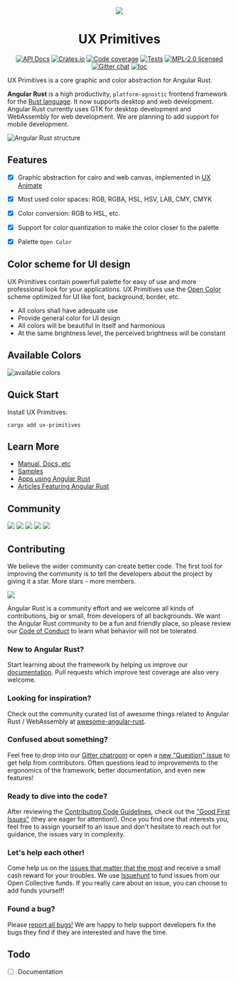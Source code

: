 <div align="center">

[![](https://dudochkin-victor.github.io/assets/ux-primitives/logo-wide.svg)](#top)
# UX Primitives

[![API Docs][docrs-badge]][docrs-url]
[![Crates.io][crates-badge]][crates-url]
[![Code coverage][codecov-badge]][codecov-url]
[![Tests][tests-badge]][tests-url]
[![MPL-2.0 licensed][license-badge]][license-url]
[![Gitter chat][gitter-badge]][gitter-url]
[![loc][loc-badge]][loc-url]
</div>

[docrs-badge]: https://img.shields.io/docsrs/ux-primitives?style=flat-square
[docrs-url]: https://docs.rs/ux-primitives/
[crates-badge]: https://img.shields.io/crates/v/ux-primitives.svg?style=flat-square
[crates-url]: https://crates.io/crates/ux-primitives
[license-badge]: https://img.shields.io/badge/license-MPL--2.0-blue.svg?style=flat-square
[license-url]: https://github.com/angular-rust/ux-primitives/blob/master/LICENSE
[gitter-badge]: https://img.shields.io/gitter/room/angular_rust/community.svg?style=flat-square
[gitter-url]: https://gitter.im/angular_rust/community
[tests-badge]: https://img.shields.io/github/workflow/status/angular-rust/ux-primitives/Tests?label=tests&logo=github&style=flat-square
[tests-url]: https://github.com/angular-rust/ux-primitives/actions/workflows/tests.yml
[codecov-badge]: https://img.shields.io/codecov/c/github/angular-rust/ux-primitives?logo=codecov&style=flat-square&token=RRKF1UAOSR
[codecov-url]: https://codecov.io/gh/angular-rust/ux-primitives
[loc-badge]: https://img.shields.io/tokei/lines/github/angular-rust/ux-primitives?style=flat-square
[loc-url]: https://github.com/angular-rust/ux-primitives

UX Primitives is a core graphic and color abstraction for Angular Rust.

**Angular Rust** is a high productivity, `platform-agnostic` frontend framework for the [Rust language](https://www.rust-lang.org/). It now supports desktop and web development. Angular Rust currently uses GTK for desktop development and WebAssembly for web development. We are planning to add support for mobile development.

![Angular Rust structure](https://dudochkin-victor.github.io/assets/angular-rust/structure.svg)

## Features

- [x] Graphic abstraction for cairo and web canvas, implemented in [UX Animate](https://github.com/angular-rust/ux-animate)
- [x] Most used color spaces: RGB, RGBA, HSL, HSV, LAB, CMY, CMYK
- [x] Color conversion: RGB to HSL, etc.
- [x] Support for color quantization to make the color closer to the palette
- [x] Palette `Open Color`


## Color scheme for UI design

UX Primitives contain powerfull palette for easy of use and more professional look for your applications. UX Primitives use the [Open Color](https://yeun.github.io/open-color) scheme optimized for UI like font, background, border, etc.

- All colors shall have adequate use
- Provide general color for UI design
- All colors will be beautiful in itself and harmonious
- At the same brightness level, the perceived brightness will be constant

## Available Colors

![available colors](https://dudochkin-victor.github.io/assets/ux-primitives/open-color.svg)

## Quick Start

Install UX Primitives:

	cargo add ux-primitives

## Learn More

* [Manual, Docs, etc](https://angular-rust.github.io/)
* [Samples](https://github.com/angular-rust/ux-samples)
* [Apps using Angular Rust](https://github.com/angular-rust/ux-primitives/wiki/Apps-in-the-Wild)
* [Articles Featuring Angular Rust](https://github.com/angular-rust/ux-primitives/wiki/Articles)

## Community

 [![](https://img.shields.io/badge/Facebook-1877F2?style=for-the-badge&logo=facebook&logoColor=white)](https://www.facebook.com/groups/angular.rust) 
 [![](https://img.shields.io/badge/Stack_Overflow-FE7A16?style=for-the-badge&logo=stack-overflow&logoColor=white)](https://stackoverflow.com/questions/tagged/angular-rust) 
 [![](https://img.shields.io/badge/YouTube-FF0000?style=for-the-badge&logo=youtube&logoColor=white)](https://www.youtube.com/channel/UCBJTkSl_JWShuolUy4JksTQ) 
 [![](https://img.shields.io/badge/Medium-12100E?style=for-the-badge&logo=medium&logoColor=white)](https://medium.com/@angular.rust) 
 [![](https://img.shields.io/gitter/room/angular_rust/angular_rust?style=for-the-badge)](https://gitter.im/angular_rust/community)


## Contributing

We believe the wider community can create better code. The first tool for improving the community is to tell the developers about the project by giving it a star. More stars - more members.

  [![](https://dudochkin-victor.github.io/assets/star-me-wide.svg)](https://github.com/angular-rust/ux-primitives#top)

Angular Rust is a community effort and we welcome all kinds of contributions, big or small, from developers of all backgrounds. We want the Angular Rust community to be a fun and friendly place, so please review our [Code of Conduct](CODE_OF_CONDUCT.md) to learn what behavior will not be tolerated.

### New to Angular Rust?

Start learning about the framework by helping us improve our [documentation](https://angular-rust.github.io/). Pull requests which improve test coverage are also very welcome.

### Looking for inspiration?

Check out the community curated list of awesome things related to Angular Rust / WebAssembly at [awesome-angular-rust](https://github.com/angular-rust/awesome-angular-rust).

### Confused about something?

Feel free to drop into our [Gitter chatroom](https://gitter.im/angular_rust/community) or open a [new "Question" issue](https://github.com/angular-rust/ux-primitives/issues/new/choose) to get help from contributors. Often questions lead to improvements to the ergonomics of the framework, better documentation, and even new features!

### Ready to dive into the code?

After reviewing the [Contributing Code Guidelines](CONTRIBUTING.md), check out the ["Good First Issues"](https://github.com/angular-rust/ux-primitives/issues?q=is%3Aopen+is%3Aissue+label%3A%22good+first+issue%22) (they are eager for attention!). Once you find one that interests you, feel free to assign yourself to an issue and don't hesitate to reach out for guidance, the issues vary in complexity.

### Let's help each other!

Come help us on the [issues that matter that the most](https://github.com/angular-rust/ux-primitives/labels/%3Adollar%3A%20Funded%20on%20Issuehunt) and receive a small cash reward for your troubles. We use [Issuehunt](https://issuehunt.io/r/angular-rust/ux-primitives/) to fund issues from our Open Collective funds. If you really care about an issue, you can choose to add funds yourself! 

### Found a bug?

Please [report all bugs!](https://github.com/angular-rust/ux-primitives/issues/new/choose) We are happy to help support developers fix the bugs they find if they are interested and have the time.

## Todo
- [ ] Documentation
